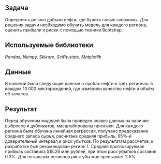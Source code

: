 ## Задача

Определить регион добычи нефти, где бурить новые скважины.
Для решения задачи необходимо обучить модель для каждого региона, оценить прибыли и риски с помощью техники Bootstrap.

## Используемые библиотеки
*Pandas, Numpy, Sklearn, SciPy.stats, Matplotlib*

## Данные

В наличии были следующие данные о пробах нефти в трёх регионах: в каждом 10 000 месторождений, где измерили качество нефти и объём её запасов.

## Результат

Перед обученим моделей была проведен анализ данных на наличие выбросов и дубликатов, масштабированы признаки.
Для каждого региона была обучена линейная регрессия, получено предсказание среднего запаса сырья, расчитана средняя прибыль, 95%-й доверительный интервал и риск убытков.
По результатам рассчетов, к разработке был рекомендован регион 1. Средняя прогнозируемая прибыль составила 518.26 млн рублей, при этом риск убытков составил 0.3%. Для остальных регионов риск убытков превышает 2.5%